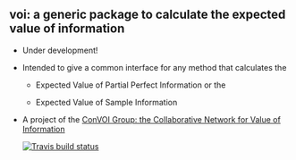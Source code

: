 ## voi: a generic package to calculate the expected value of information

* Under development!

* Intended to give a common interface for any method that calculates the

  - Expected Value of Partial Perfect Information or the 

  - Expected Value of Sample Information 

* A project of the [ConVOI Group: the Collaborative Network for Value of Information](http://convoi-group.org)

  <!-- badges: start -->
  [![Travis build status](https://travis-ci.org/chjackson/voi.svg?branch=master)](https://travis-ci.org/chjackson/voi)
  <!-- badges: end -->
